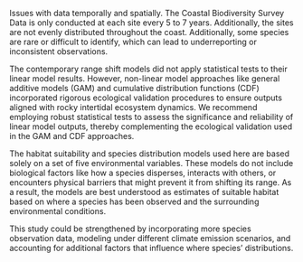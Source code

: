 Issues with data temporally and spatially. The Coastal Biodiversity Survey Data is only conducted at each site every 5 to 7 years. Additionally, the sites are not evenly distributed throughout the coast. Additionally, some species are rare or difficult to identify, which can lead to underreporting or inconsistent observations.

The contemporary range shift models did not apply statistical tests to their linear model results. However, non-linear model approaches like general additive models (GAM) and cumulative distribution functions (CDF) incorporated rigorous ecological validation procedures to ensure outputs aligned with rocky intertidal ecosystem dynamics. We recommend employing robust statistical tests to assess the significance and reliability of linear model outputs, thereby complementing the ecological validation used in the GAM and CDF approaches.

The habitat suitability and species distribution models used here are based solely on a set of five environmental variables. These models do not include biological factors like how a species disperses, interacts with others, or encounters physical barriers that might prevent it from shifting its range. As a result, the models are best understood as estimates of suitable habitat based on where a species has been observed and the surrounding environmental conditions.

This study could be strengthened by incorporating more species observation data, modeling under different climate emission scenarios, and accounting for additional factors that influence where species’ distributions.